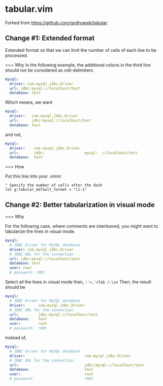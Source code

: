 tabular.vim
===========

Forked from https://github.com/godlygeek/tabular.

Change #1: Extended format
--------------------------

Extended format so that we can limit the number of cells of each line to be processed.

=== Why
In the following example, the additional colons in the third line should not be
considered as cell-delimiters.

```yaml
mysql:
  driver: com.mysql.jdbc.Driver
  url: jdbc:mysql://localhost/test
  database: test
```

Which means, we want

```yaml
mysql:
  driver:   com.mysql.jdbc.Driver
  url:      jdbc:mysql://localhost/test
  database: test
```

and not,

```yaml
mysql:
  driver:    com.mysql.jdbc.Driver
  url:       jdbc:                  mysql:  //localhost/test
  database:  test
```

=== How

Put this line into your .vimrc

```vim
" Specify the number of cells after the dash
let g:tabular_default_format = "l1-1"
```

Change #2: Better tabularization in visual mode
-----------------------------------------------

=== Why

For the following case, where comments are interleaved,
you might want to tabularize the lines in visual mode.

```yaml
mysql:
  # JDBC driver for MySQL database
  driver: com.mysql.jdbc.Driver
  # JDBC URL for the connection
  url: jdbc:mysql://localhost/test
  database: test
  user: root
  # password: r00t
```

Select all the lines in visual mode then, `:'<,'>Tab /:\zs`
Then, the result should be

```yaml
mysql:
  # JDBC driver for MySQL database
  driver:      com.mysql.jdbc.Driver
  # JDBC URL for the connection
  url:         jdbc:mysql://localhost/test
  database:    test
  user:        root
  # password:  r00t
```

instead of,

```yaml
mysql:
  # JDBC driver for MySQL database
  driver:                           com.mysql.jdbc.Driver
  # JDBC URL for the connection
  url:                              jdbc:mysql://localhost/test
  database:                         test
  user:                             root
  # password:                       r00t
```

